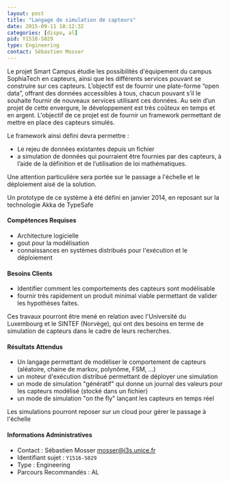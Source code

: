 ```yaml
---
layout: post
title: "Langage de simulation de capteurs"
date: 2015-09-11 18:12:32
categories: [dispo, al]
pid: Y1516-S029
type: Engineering
contact: Sébastien Mosser
---
```

       
Le projet Smart Campus étudie les possibilités d'équipement du campus SophiaTech en capteurs, ainsi que les différents services pouvant se construire sur ces capteurs. L’objectif est de fournir une plate-forme “open data”, offrant des données accessibles à tous, chacun pouvant s’il le souhaite fournir de nouveaux services utilisant ces données. Au sein d’un projet de cette envergure, le développement est très coûteux en temps et en argent. L'objectif de ce projet est de fournir un framework permettant de mettre en place des capteurs simulés.

Le framework ainsi défini devra permettre :
  - Le rejeu de données existantes depuis un fichier
  - a simulation de données qui pourraient être fournies par des capteurs, à l’aide de
la définition et de l’utilisation de loi mathématiques.

Une attention particulière sera portée sur le passage a l'échelle et le déploiement aisé de la solution.

Un prototype de ce système à été défini en janvier 2014, en reposant sur la technologie Akka de TypeSafe

#### Compétences Requises
  - Architecture logicielle
  - gout pour la modélisation
  - connaissances en systèmes distribués pour l'exécution et le déploiement


#### Besoins Clients
  - Identifier comment les comportements des capteurs sont modélisable
  - fournir très rapidement un produit minimal viable permettant de valider les hypothèses faites.

Ces travaux pourront être mené en relation avec l'Université du Luxembourg et le SINTEF (Norvège), qui ont des besoins en terme de simulation de capteurs dans le cadre de leurs recherches.

#### Résultats Attendus
  - Un langage permettant de modéliser le comportement de capteurs (aléatoire, chaine de markov, polynôme, FSM, ...)
  - un moteur d'exécution distribué permettant de déployer une simulation
  - un mode de simulation "génératif" qui donne un journal des valeurs pour les capteurs modélisé (stocké dans un fichier)
  - un mode de simulation "on the fly" lançant les capteurs en temps réel 

Les simulations pourront reposer sur un cloud pour gérer le passage à l'échelle
     

#### Informations Administratives
  * Contact : Sébastien Mosser <mosser@i3s.unice.fr>
  * Identifiant sujet : `Y1516-S029`
  * Type : Engineering
  * Parcours Recommandés : AL
     